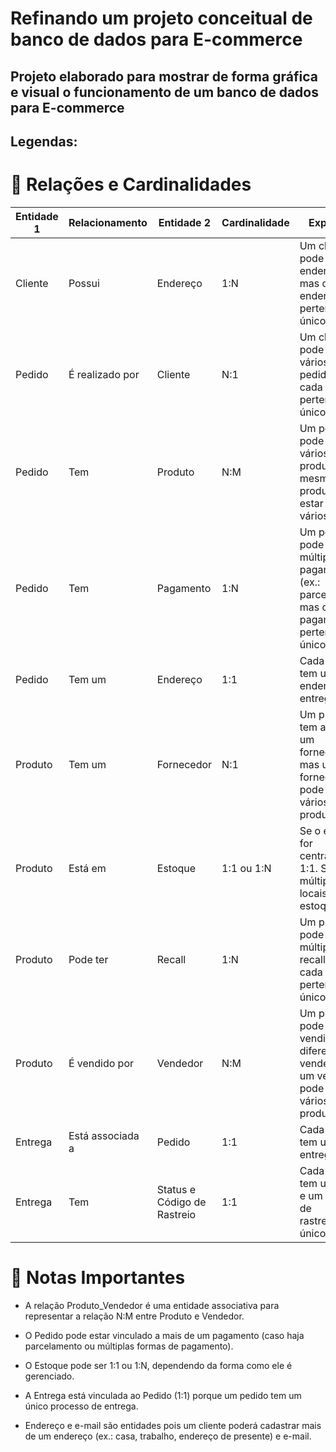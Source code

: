 # Refinando um projeto conceitual de banco de dados para E-commerce

## Projeto elaborado para mostrar de forma gráfica e visual o funcionamento de um banco de dados para E-commerce

## Legendas:

# 📌 Relações e Cardinalidades

|Entidade 1 | Relacionamento | Entidade 2                     |Cardinalidade |	                                   Explicação                                                            |
|-----------|----------------|--------------------------------|--------------|-----------------------------------------------------------------------------------------------------------|
| Cliente	  |    Possui	     | Endereço	                      |    1:N	     | Um cliente pode ter vários endereços, mas cada endereço pertence a um único cliente                       |
| Pedido	  |É realizado por | Cliente	                      |    N:1	     | Um cliente pode fazer vários pedidos, mas cada pedido pertence a um único cliente                         |
| Pedido	  |    Tem	       | Produto	                      |    N:M	     | Um pedido pode conter vários produtos, e um mesmo produto pode estar em vários pedidos                    |
| Pedido	  |    Tem	       | Pagamento                      |    1:N	     | Um pedido pode ter múltiplos pagamentos (ex.: parcelamento), mas cada pagamento pertence a um único pedido|
| Pedido	  |    Tem um      | Endereço                       |    1:1	     | Cada pedido tem um único endereço de entrega                                                              |
| Produto	  |    Tem um	     | Fornecedor                     |	   N:1  	   | Um produto tem apenas um fornecedor, mas um fornecedor pode fornecer vários produtos                      |
| Produto	  |    Está em     | Estoque	                      | 1:1 ou 1:N	 | Se o estoque for centralizado, é 1:1. Se houver múltiplos locais de estoque, é 1:N                        |
| Produto	  |    Pode ter	   | Recall	                        |    1:N	     | Um produto pode ter múltiplos recalls, mas cada recall pertence a um único produto                        |
| Produto	  | É vendido por	 | Vendedor	                      |    N:M	     | Um produto pode ser vendido por diferentes vendedores, e um vendedor pode vender vários produtos          |
| Entrega	  |Está associada a|	Pedido	                      |    1:1	     | Cada pedido tem uma única entrega                                                                         |
| Entrega	  |     Tem	       | Status e Código de Rastreio    |    1:1	     | Cada entrega tem um status e um código de rastreamento único                                              |
                                    
# 📝 Notas Importantes

- A relação Produto_Vendedor é uma entidade associativa para representar a relação N:M entre Produto e Vendedor.

- O Pedido pode estar vinculado a mais de um pagamento (caso haja parcelamento ou múltiplas formas de pagamento).

- O Estoque pode ser 1:1 ou 1:N, dependendo da forma como ele é gerenciado.

- A Entrega está vinculada ao Pedido (1:1) porque um pedido tem um único processo de entrega.

- Endereço e e-mail são entidades pois um cliente poderá cadastrar mais de um endereço (ex.: casa, trabalho, endereço de presente) e e-mail.
